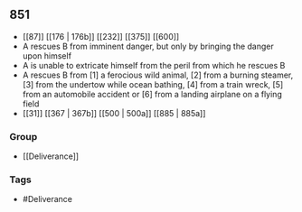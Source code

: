 ## 851
- [[87]] [[176 | 176b]] [[232]] [[375]] [[600]] 
- A rescues B from imminent danger, but only by bringing the danger upon himself
- A is unable to extricate himself from the peril from which he rescues B
- A rescues B from [1] a ferocious wild animal, [2] from a burning steamer, [3] from the undertow while ocean bathing, [4] from a train wreck, [5] from an automobile accident or [6] from a landing airplane on a flying field
- [[31]] [[367 | 367b]] [[500 | 500a]] [[885 | 885a]] 


### Group
- [[Deliverance]]

### Tags
- #Deliverance

